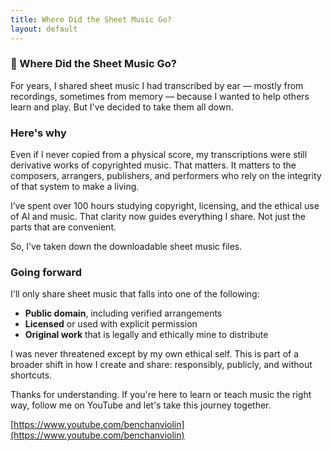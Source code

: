 ```yaml
---
title: Where Did the Sheet Music Go?
layout: default
---
```


### 🎼 Where Did the Sheet Music Go?

For years, I shared sheet music I had transcribed by ear — mostly from recordings, sometimes from memory — because I wanted to help others learn and play. But I've decided to take them all down.

### Here's why

Even if I never copied from a physical score, my transcriptions were still derivative works of copyrighted music. That matters. It matters to the composers, arrangers, publishers, and performers who rely on the integrity of that system to make a living.

I’ve spent over 100 hours studying copyright, licensing, and the ethical use of AI and music. That clarity now guides everything I share. Not just the parts that are convenient.

So, I’ve taken down the downloadable sheet music files.

### Going forward

I'll only share sheet music that falls into one of the following:

- **Public domain**, including verified arrangements  
- **Licensed** or used with explicit permission  
- **Original work** that is legally and ethically mine to distribute

I was never threatened except by my own ethical self. This is part of a broader shift in how I create and share: responsibly, publicly, and without shortcuts.

Thanks for understanding. If you're here to learn or teach music the right way, follow me on YouTube and let's take this journey together.

[https://www.youtube.com/benchanviolin](https://www.youtube.com/benchanviolin)
